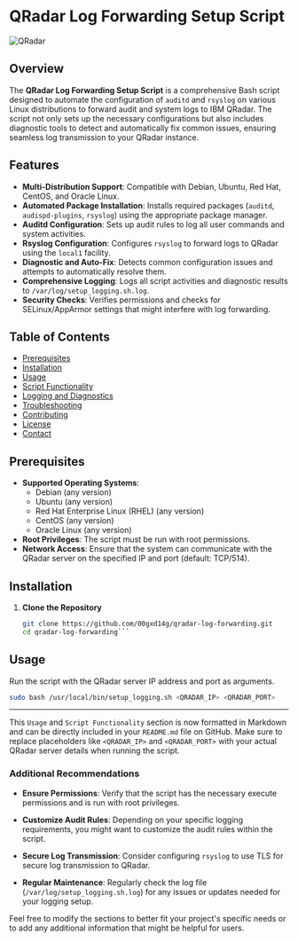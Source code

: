# QRadar Log Forwarding Setup Script

![QRadar](https://www.ibm.com/design/language/assets/ibm_logo.svg)

## Overview

The **QRadar Log Forwarding Setup Script** is a comprehensive Bash script designed to automate the configuration of `auditd` and `rsyslog` on various Linux distributions to forward audit and system logs to IBM QRadar. The script not only sets up the necessary configurations but also includes diagnostic tools to detect and automatically fix common issues, ensuring seamless log transmission to your QRadar instance.

## Features

- **Multi-Distribution Support**: Compatible with Debian, Ubuntu, Red Hat, CentOS, and Oracle Linux.
- **Automated Package Installation**: Installs required packages (`auditd`, `audispd-plugins`, `rsyslog`) using the appropriate package manager.
- **Auditd Configuration**: Sets up audit rules to log all user commands and system activities.
- **Rsyslog Configuration**: Configures `rsyslog` to forward logs to QRadar using the `local1` facility.
- **Diagnostic and Auto-Fix**: Detects common configuration issues and attempts to automatically resolve them.
- **Comprehensive Logging**: Logs all script activities and diagnostic results to `/var/log/setup_logging.sh.log`.
- **Security Checks**: Verifies permissions and checks for SELinux/AppArmor settings that might interfere with log forwarding.

## Table of Contents

- [Prerequisites](#prerequisites)
- [Installation](#installation)
- [Usage](#usage)
- [Script Functionality](#script-functionality)
- [Logging and Diagnostics](#logging-and-diagnostics)
- [Troubleshooting](#troubleshooting)
- [Contributing](#contributing)
- [License](#license)
- [Contact](#contact)

## Prerequisites

- **Supported Operating Systems**:
  - Debian (any version)
  - Ubuntu (any version)
  - Red Hat Enterprise Linux (RHEL) (any version)
  - CentOS (any version)
  - Oracle Linux (any version)
- **Root Privileges**: The script must be run with root permissions.
- **Network Access**: Ensure that the system can communicate with the QRadar server on the specified IP and port (default: TCP/514).

## Installation

1. **Clone the Repository**

   ```bash
   git clone https://github.com/00gxd14g/qradar-log-forwarding.git
   cd qradar-log-forwarding```

## Usage

Run the script with the QRadar server IP address and port as arguments.

```bash
sudo bash /usr/local/bin/setup_logging.sh <QRADAR_IP> <QRADAR_PORT>
```

---

This `Usage` and `Script Functionality` section is now formatted in Markdown and can be directly included in your `README.md` file on GitHub. Make sure to replace placeholders like `<QRADAR_IP>` and `<QRADAR_PORT>` with your actual QRadar server details when running the script.

### Additional Recommendations

- **Ensure Permissions**: Verify that the script has the necessary execute permissions and is run with root privileges.
  
- **Customize Audit Rules**: Depending on your specific logging requirements, you might want to customize the audit rules within the script.

- **Secure Log Transmission**: Consider configuring `rsyslog` to use TLS for secure log transmission to QRadar.

- **Regular Maintenance**: Regularly check the log file (`/var/log/setup_logging.sh.log`) for any issues or updates needed for your logging setup.

Feel free to modify the sections to better fit your project's specific needs or to add any additional information that might be helpful for users.



